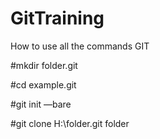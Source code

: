 # GitTraining
How to use all the commands GIT

#mkdir folder.git

#cd example.git

#git init —bare

#git clone H:\folder.git folder







